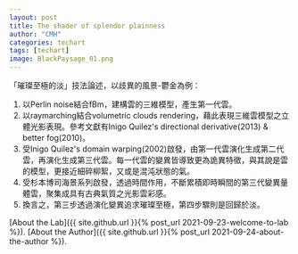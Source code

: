 ```yaml
---
layout: post
title: The shader of splendor plainness
author: "CMH"
categories: techart
tags: [techart]
image: BlackPaysage_01.png
---
```


「璀璨至極的淡」技法論述，以歧異的風景-鬱金為例：  
1. 以Perlin noise結合fBm，建構雲的三維模型，產生第一代雲。
2. 以raymarching結合volumetric clouds rendering，藉此表現三維雲模型之立體光影表現。參考文獻有Inigo Quilez's directional derivative(2013) & better fog(2010)。
4. 受Inigo Quilez's domain warping(2002)啟發，由第一代雲演化生成第二代雲，再演化生成第三代雲。每一代雲的變異皆導致更為詭異特徵，與其說是雲的模型，更接近細碎柳絮，又或是混沌狀態的氣。
5. 受杉本博司海景系列啟發，透過時間作用，不斷累積即時瞬間的第三代變異量體雲，聚集成具有古典氣質之光影雲彩感。
6. 換言之，第三步透過演化變異追求璀璨至極，第四步驟則是回歸於淡。




[About the Lab]({{ site.github.url }}{% post_url 2021-09-23-welcome-to-lab %}).
[About the Author]({{ site.github.url }}{% post_url 2021-09-24-about-the-author %}).
